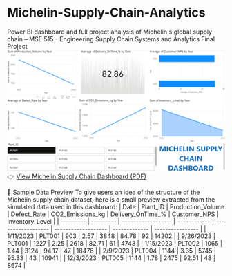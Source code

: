 # Michelin-Supply-Chain-Analytics
Power BI dashboard and full project analysis of Michelin's global supply chain – MSE 515 - Engineering Supply Chain Systems and Analytics Final Project
[![Dashboard Preview](dashboard_preview.png)](./Dashboard.pdf)
👉 [View Michelin Supply Chain Dashboard (PDF)](./Dashboard.pdf)


📂 Sample Data Preview
To give users an idea of the structure of the Michelin supply chain dataset, here is a small preview extracted from the simulated data used in this dashboard:
| Date      | Plant\_ID | Production\_Volume | Defect\_Rate | CO2\_Emissions\_kg | Delivery\_OnTime\_% | Customer\_NPS | Inventory\_Level |
| --------- | --------- | ------------------ | ------------ | ------------------ | ------------------- | ------------- | ---------------- |
| 1/11/2023 | PLT001    | 903                | 2.57         | 3848               | 84.78               | 92            | 14202            |
| 9/26/2023 | PLT001    | 1227               | 2.25         | 2618               | 82.71               | 61            | 4743             |
| 1/15/2023 | PLT002    | 1065               | 1.44         | 3124               | 94.17               | 47            | 18476            |
| 2/9/2023  | PLT004    | 1144               | 3.35         | 5745               | 95.33               | 43            | 10941            |
| 12/3/2023 | PLT005    | 1144               | 1.78         | 2475               | 92.51               | 48            | 8674             |

